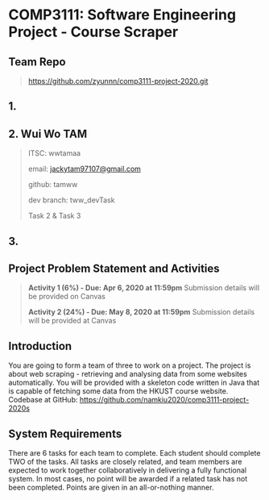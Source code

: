 # COMP3111: Software Engineering Project - Course Scraper
## Team Repo
>https://github.com/zyunnn/comp3111-project-2020.git


## 1. 

## 2. Wui Wo TAM
>ITSC: wwtamaa
>
>email: jackytam97107@gmail.com
>
>github: tamww
>
>dev branch: tww_devTask
>
>Task 2 & Task 3

## 3. 

## Project Problem Statement and Activities
> **Activity 1 (6%) - Due: Apr 6, 2020 at 11:59pm** 
> Submission details will be provided on Canvas
>
> **Activity 2 (24%) - Due: May 8, 2020 at 11:59pm**
> Submission details will be provided at Canvas
## Introduction
You are going to form a team of three to work on a project. The project is about web scraping - retrieving and analysing data from some websites automatically. You will be provided with a skeleton code written in Java that is capable of fetching some data from the HKUST course website. 
Codebase at GitHub: https://github.com/namkiu2020/comp3111-project-2020s 
## System Requirements
There are 6 tasks for each team to complete. Each student should complete TWO of the tasks. All tasks are closely related, and team members are expected to work together collaboratively in delivering a fully functional system. In most cases, no point will be awarded if a related task has not been completed. Points are given in an all-or-nothing manner.

